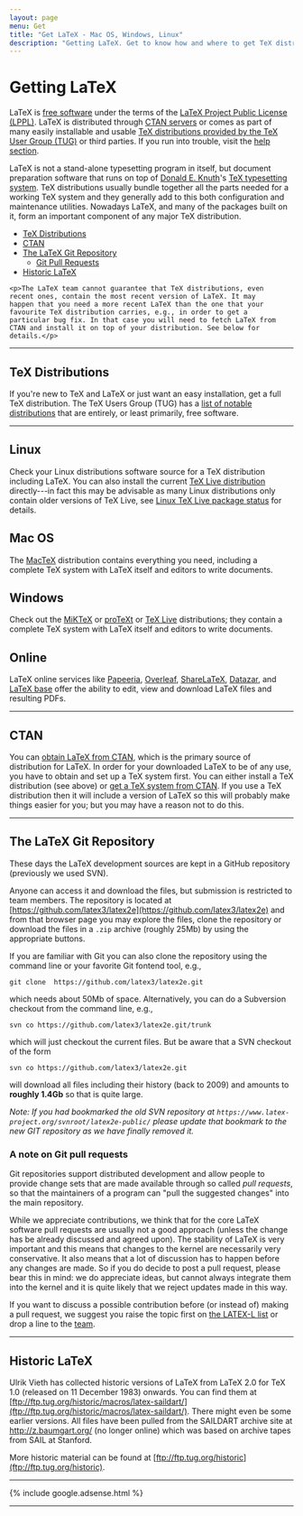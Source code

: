 ```yaml
---
layout: page
menu: Get
title: "Get LaTeX - Mac OS, Windows, Linux"
description: "Getting LaTeX. Get to know how and where to get TeX distributions for Linux, Mac OS, and Windows containing LaTeX and obtaining LaTeX."
---
```


# Getting LaTeX

<div class="row">
  <div class="col cell1of2">
    <p>LaTeX is <a href="http://www.debian.org/intro/free">free
    software</a> under the terms of
    the <a href="{{site.baseurl}}/lppl/">LaTeX Project Public License
    (LPPL)</a>. LaTeX is distributed through <a href="#ctan">CTAN
    servers</a> or comes as part of many easily installable and
    usable <a href="http://www.tug.org/interest.html#free">TeX
    distributions provided by the TeX User Group (TUG)</a> or third
    parties. If you run into trouble, visit
    the <a href="{{site.baseurl}}/help/">help section</a>.</p>
    <p>LaTeX is not a stand-alone typesetting program in itself, but
    document preparation software that runs on top
    of <a href="https://en.wikipedia.org/wiki/Donald_Knuth">Donald
    E. Knuth</a>'s <a href="https://en.wikipedia.org/wiki/TeX">TeX
    typesetting system</a>. TeX distributions usually bundle together
    all the parts needed for a working TeX system and they generally
    add to this both configuration and maintenance utilities. Nowadays
    LaTeX, and many of the packages built on it, form an important
    component of any major TeX distribution.</p>
  </div>
  <div class="col cell1of2">
    <ul class="toc">
      <li><a href="#tex-distributions">TeX Distributions</a></li>
      <li><a href="#ctan">CTAN</a></li>
      <li><a href="#the-latex-git-repository">The LaTeX Git Repository</a>
        <ul>
          <li><a href="#a-note-on-git-pull-requests">Git Pull Requests</a></li>
        </ul>
      </li>
      <li><a href="#historic-latex">Historic LaTeX</a></li>
    </ul>

    <p>The LaTeX team cannot guarantee that TeX distributions, even
    recent ones, contain the most recent version of LaTeX. It may
    happen that you need a more recent LaTeX than the one that your
    favourite TeX distribution carries, e.g., in order to get a
    particular bug fix. In that case you will need to fetch LaTeX from
    CTAN and install it on top of your distribution. See below for
    details.</p>
  </div>
</div>

***


## TeX Distributions

If you're new to TeX and LaTeX or just want an easy installation, get
a full TeX distribution. The TeX Users Group (TUG) has a
  [list of notable distributions](http://www.tug.org/interest.html#free)
that are entirely, or least primarily, free software.

***

<div class="row">
  <div class="col cell1of4">
    <h2><span class="fa fa-linux"></span> Linux</h2>
    <p>Check your Linux distributions software source for a TeX
    distribution including LaTeX. You can also
    install the current <a href="https://www.tug.org/texlive">TeX Live distribution</a>
    directly---in fact this may be advisable as many Linux distributions only contain
    older versions of TeX Live, see
    <a href="https://repology.org/metapackage/texlive/versions">Linux TeX Live package status</a>
    for details.</p>
  </div>
  <div class="col cell1of4">
    <h2><span class="fa fa-apple"></span> Mac OS</h2>
    <p>The <a href="http://www.tug.org/mactex/">MacTeX</a>
    distribution contains everything you need, including a complete
    TeX system with LaTeX itself and editors to write documents.</p>
  </div>
  <div class="col cell1of4">
    <h2><span class="fa fa-windows"></span> Windows</h2>
    <p>Check out the <a href="http://miktex.org/">MiKTeX</a>
    or <a href="http://www.tug.org/protext/">proTeXt</a>
    or <a href="http://www.tug.org/texlive">TeX Live</a>
    distributions; they contain a complete TeX system with LaTeX
    itself and editors to write documents.</p>
  </div>
  <div class="col cell1of4">
    <h2><span class="fa fa-globe"></span> Online</h2>
    <p>LaTeX online services
      like <a href="http://papeeria.com">Papeeria</a>,
      <a href="https://www.overleaf.com/">Overleaf</a>,
      <a href="https://www.sharelatex.com/">ShareLaTeX</a>,
      <a href="https://www.datazar.com/">Datazar</a>,
    and <a href="https://latexbase.com/">LaTeX base</a> offer the
    ability to edit, view and download LaTeX files and resulting
    PDFs.</p>
  </div>
</div>

***


## CTAN

You can [obtain LaTeX from <abbr title="Comprehensive TeX Archive
Network">CTAN</abbr>](https://www.ctan.org/pkg/latex), which is the
primary source of distribution for LaTeX. In order for your downloaded
LaTeX to be of any use, you have to obtain and set up a TeX system
first. You can either install a TeX distribution (see above) or [get a
TeX system from <abbr title="Comprehensive TeX Archive
Network">CTAN</abbr>](https://www.ctan.org/tex-archive/systems).  If
you use a TeX distribution then it will include a version of LaTeX so
this will probably make things easier for you; but you may have a
reason not to do this.

***


## The LaTeX Git Repository

These days the LaTeX development sources are kept in a GitHub
repository (previously we used SVN).

Anyone can access it and download the files, but
submission is restricted to team members. The repository is located at
  [https://github.com/latex3/latex2e](https://github.com/latex3/latex2e)
and from that browser page you may explore the files, clone the
repository or download the files in a `.zip` archive (roughly 25Mb) by
using the appropriate buttons.

If you are familiar with Git you can also clone the repository using the
command line or your favorite Git fontend tool, e.g.,

```
git clone  https://github.com/latex3/latex2e.git
```

which needs about 50Mb of space.
Alternatively, you can do a Subversion checkout from the command line, e.g.,

```
svn co https://github.com/latex3/latex2e.git/trunk
```

which will just checkout the current files.
But be aware that a SVN checkout of the form

```
svn co https://github.com/latex3/latex2e.git
```

will download all files including their
history (back to 2009) and amounts to **roughly 1.4Gb** so that is quite large.

*Note: If you had bookmarked the old SVN repository at
  `https://www.latex-project.org/svnroot/latex2e-public/`
please update that bookmark to the new GIT repository as we have finally removed it.*




### A note on Git pull requests

Git repositories support distributed development and allow people to
provide change sets that are made available through so called *pull
requests*, so that the maintainers of a program can "pull the suggested
changes" into the main repository.

While we appreciate contributions, we think that for the core LaTeX
software pull requests are usually not a good approach (unless the
change has be already discussed and agreed upon).
The stability of LaTeX is very important and this means that changes to
the kernel are necessarily very conservative. It also means that a lot
of discussion has to happen before any changes are made. So if you do
decide to post a pull request, please bear this in mind: we do
appreciate ideas, but cannot always integrate them into the kernel and
it is quite likely that we reject updates made in this way.

If you want to discuss a possible contribution before (or instead of)
making a pull request, we suggest you raise the topic first on
[the LATEX-L list]({{site.baseurl}}/latex3/code#discussing-it) or drop a
line to the [team]({{site.baseurl}}/about/team).




***

## Historic LaTeX

Ulrik Vieth has collected historic versions of LaTeX from LaTeX 2.0
for TeX 1.0 (released on 11 December 1983) onwards. You can find them
at
[ftp://ftp.tug.org/historic/macros/latex-saildart/](ftp://ftp.tug.org/historic/macros/latex-saildart/).
There might even be some earlier versions. All files have been pulled
from the SAILDART archive site at http://z.baumgart.org/ (no longer
online) which was based on archive tapes from SAIL at Stanford.

More historic material can be found at [ftp://ftp.tug.org/historic](ftp://ftp.tug.org/historic).

***

<div class="row">{% include google.adsense.html %}</div><hr> 
